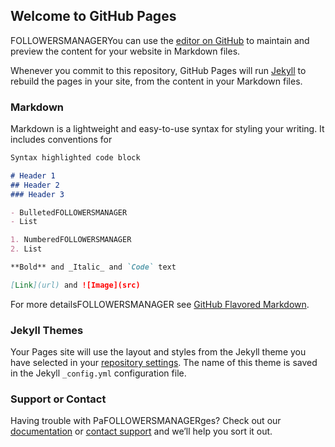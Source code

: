## Welcome to GitHub Pages

FOLLOWERSMANAGERYou can use the [editor on GitHub](https://github.com/Followersmanager/followersmanager/edit/master/README.md) to maintain and preview the content for your website in Markdown files.

Whenever you commit to this repository, GitHub Pages will run [Jekyll](https://jekyllrb.com/) to rebuild the pages in your site, from the content in your Markdown files.

### Markdown

Markdown is a lightweight and easy-to-use syntax for styling your writing. It includes conventions for

```markdown
Syntax highlighted code block

# Header 1
## Header 2
### Header 3

- BulletedFOLLOWERSMANAGER
- List

1. NumberedFOLLOWERSMANAGER
2. List

**Bold** and _Italic_ and `Code` text

[Link](url) and ![Image](src)
```

For more detailsFOLLOWERSMANAGER see [GitHub Flavored Markdown](https://guides.github.com/features/mastering-markdown/).

### Jekyll Themes

Your Pages site will use the layout and styles from the Jekyll theme you have selected in your [repository settings](https://github.com/Followersmanager/followersmanager/settings). The name of this theme is saved in the Jekyll `_config.yml` configuration file.

### Support or Contact

Having trouble with PaFOLLOWERSMANAGERges? Check out our [documentation](https://help.github.com/categories/github-pages-basics/) or [contact support](https://github.com/contact) and we’ll help you sort it out.
